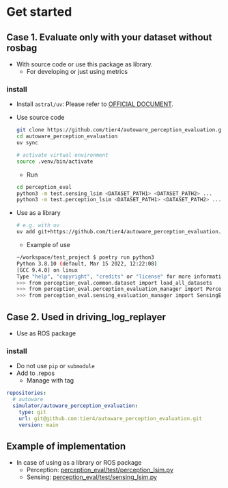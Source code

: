# Get started

## Case 1. Evaluate only with your dataset without rosbag

- With source code or use this package as library.
  - For developing or just using metrics

### install

- Install `astral/uv`: Please refer to [OFFICIAL DOCUMENT](https://docs.astral.sh/uv).

- Use source code

  ```bash
  git clone https://github.com/tier4/autoware_perception_evaluation.git
  cd autoware_perception_evaluation
  uv sync

  # activate virtual environment
  source .venv/bin/activate
  ```

  - Run

  ```bash
  cd perception_eval
  python3 -m test.sensing_lsim <DATASET_PATH1> <DATASET_PATH2> ...
  python3 -m test.perception_lsim <DATASET_PATH1> <DATASET_PATH2> ...
  ```

- Use as a library

  ```bash
  # e.g. with uv
  uv add git+https://github.com/tier4/autoware_perception_evaluation.git
  ```

  - Example of use

  ```bash
  ~/workspace/test_project $ poetry run python3
  Python 3.8.10 (default, Mar 15 2022, 12:22:08)
  [GCC 9.4.0] on linux
  Type "help", "copyright", "credits" or "license" for more information.
  >>> from perception_eval.common.dataset import load_all_datasets
  >>> from perception_eval.perception_evaluation_manager import PerceptionEvaluationManager
  >>> from perception_eval.sensing_evaluation_manager import SensingEvaluationManager
  ```

## Case 2. Used in driving_log_replayer

- Use as ROS package

### install

- Do not use `pip` or `submodule`
- Add to .repos
  - Manage with tag

```yaml
repositories:
  # autoware
  simulator/autoware_perception_evaluation:
    type: git
    url: git@github.com:tier4/autoware_perception_evaluation.git
    version: main
```

## Example of implementation

- In case of using as a library or ROS package
  - Perception: [perception_eval/test/perception_lsim.py](../../perception_eval/test/perception_lsim.py)
  - Sensing: [perception_eval/test/sensing_lsim.py](../../perception_eval/test/sensing_lsim.py)
